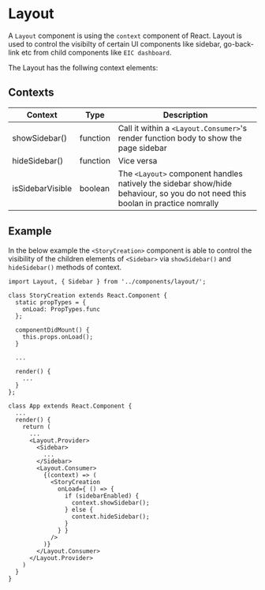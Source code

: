 # Layout

A `Layout` component is using the `context` component of React. Layout is used to control the visibilty of certain UI components like sidebar, go-back-link etc from child components like `EIC dashboard`.

The Layout has the follwing context elements:

## Contexts

| Context | Type | Description |
| ---- | ---- | ----------- |
| showSidebar() | function | Call it within a `<Layout.Consumer>`'s render function body to show the page sidebar
| hideSidebar() | function | Vice versa
| isSidebarVisible | boolean | The `<Layout>` component handles natively the sidebar show/hide behaviour, so you do not need this boolan in practice nomrally


## Example

In the below example the `<StoryCreation>` component is able to control the visibility of the children elements of `<Sidebar>` via `showSidebar()` and `hideSidebar()` methods of context.

```
import Layout, { Sidebar } from '../components/layout/';

class StoryCreation extends React.Component {
  static propTypes = {
    onLoad: PropTypes.func
  };

  componentDidMount() {
    this.props.onLoad();
  }

  ...

  render() {
    ...
  }
};

class App extends React.Component {
  ...
  render() {
    return (
      ...
      <Layout.Provider>
        <Sidebar>
          ...
        </Sidebar>
        <Layout.Consumer>
          {(context) => (
            <StoryCreation
              onLoad={ () => {
                if (sidebarEnabled) {
                  context.showSidebar();
                } else {
                  context.hideSidebar();
                }
              } }
            />
          )}
        </Layout.Consumer>
      </Layout.Provider>
    )
  }
}


```
